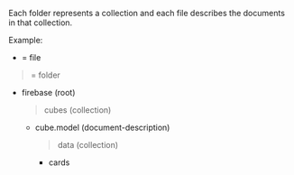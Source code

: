 Each folder represents a collection and each file describes the documents in that collection.

Example:
+ = file
> = folder

+ firebase (root)
  > cubes (collection)
    + cube.model (document-description)
      > data (collection)
        + cards

